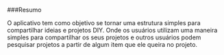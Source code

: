 ###Resumo

O aplicativo tem como objetivo se tornar uma estrutura simples para compartilhar ideias e projetos DIY. Onde os usuários utilizam uma maneira simples para compartilhar os seus projetos e outros usuários podem pesquisar projetos a partir de algum item que ele queira no projeto.


